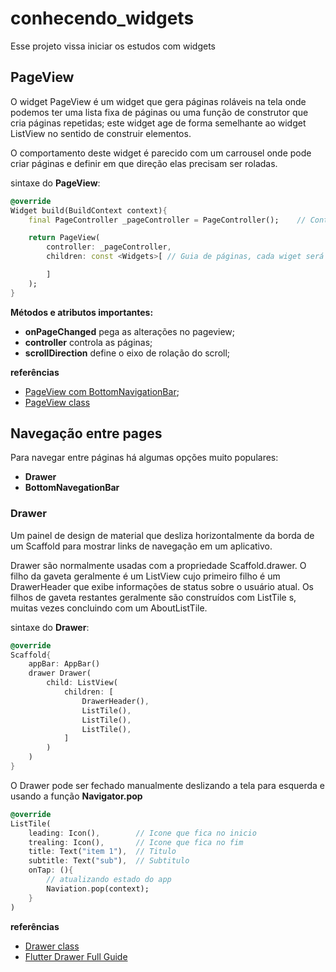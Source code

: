 # conhecendo_widgets

Esse projeto vissa iniciar os estudos com widgets

## PageView
O widget PageView é um widget que gera páginas roláveis ​​na tela onde podemos ter uma lista fixa de páginas ou uma função de construtor que cria páginas repetidas; este widget age de forma semelhante ao widget ListView no sentido de construir elementos.

O comportamento deste widget é parecido com um carrousel onde pode criar páginas e definir em que direção elas precisam ser roladas.

sintaxe do **PageView**:
```dart
@override
Widget build(BuildContext context){
    final PageController _pageController = PageController();    // Controla a pagina

    return PageView(
        controller: _pageController,
        children: const <Widgets>[ // Guia de páginas, cada wiget será uma page

        ]
    );
}
```
**Métodos e atributos importantes:**
- **onPageChanged** pega as alterações no pageview;
- **controller**    controla as páginas;
- **scrollDirection** define o eixo de rolação do scroll;

**referências**
- [PageView com BottomNavigationBar](https://karthikponnam.medium.com/flutter-pageview-withbottomnavigationbar-fb4c87580f6a);
- [PageView class](https://api.flutter.dev/flutter/widgets/PageView-class.html)

## Navegação entre pages
Para navegar entre páginas há algumas opções muito populares:
- **Drawer**
- **BottomNavegationBar**

### Drawer
Um painel de design de material que desliza horizontalmente da borda de um Scaffold para mostrar links de navegação em um aplicativo.

Drawer são normalmente usadas com a propriedade Scaffold.drawer. O filho da gaveta geralmente é um ListView cujo primeiro filho é um DrawerHeader que exibe informações de status sobre o usuário atual. Os filhos de gaveta restantes geralmente são construídos com ListTile s, muitas vezes concluindo com um AboutListTile.

sintaxe do **Drawer**:
```dart
@override
Scaffold{
    appBar: AppBar()
    drawer Drawer(
        child: ListView(
            children: [
                DrawerHeader(),
                ListTile(),
                ListTile(),
                ListTile(),
            ]
        )
    )
}
```
O Drawer pode ser fechado manualmente deslizando a tela para esquerda e usando a função **Navigator.pop**
```dart
@override
ListTile(
    leading: Icon(),        // Icone que fica no inicio
    trealing: Icon(),       // Icone que fica no fim
    title: Text("item 1"),  // Titulo
    subtitle: Text("sub"),  // Subtitulo   
    onTap: (){
        // atualizando estado do app
        Naviation.pop(context);
    }
)
```

**referências**
- [Drawer class](https://api.flutter.dev/flutter/material/Drawer-class.html)
- [Flutter Drawer Full Guide](https://appmaking.com/flutter-drawer-example/)
